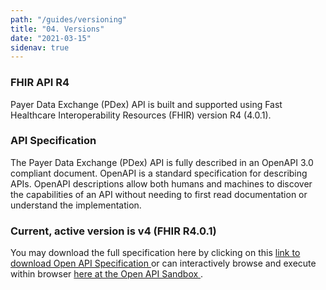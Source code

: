 ```yaml
---
path: "/guides/versioning"
title: "04. Versions"
date: "2021-03-15"
sidenav: true
---
```


<h3 id="section-heading-credentials">FHIR API R4</h3>
<p>
    Payer Data Exchange (PDex) API is built and supported using Fast Healthcare
    Interoperability Resources (FHIR) version R4 (4.0.1).
</p>

<h3 id="section-heading-spec">API Specification</h3>
<p>
    The Payer Data Exchange (PDex) API is fully described in an OpenAPI 3.0
    compliant document. OpenAPI is a standard specification for
    describing APIs. OpenAPI descriptions allow both humans and
    machines to discover the capabilities of an API without needing to
    first read documentation or understand the implementation.
</p>
<section
    class="usa-site-alert usa-site-alert--info usa-site-alert--no-icon"
    aria-label="Site alert"
>
    <div class="usa-alert">
    <div class="usa-alert__body">
        <h3 class="usa-alert__heading">
        Current, active version is v4 (FHIR R4.0.1)
        </h3>
        <p class="usa-alert__text">
        You may download the full specification here by clicking on
        this
        <a href="https://bcda-dpc-dev.softrams.cloud:9443/openapi">
            <span> link to download Open API Specification</span>
        </a>
        or can interactively browse and execute within browser 
        <a href="https://bcda-dpc-dev.softrams.cloud:9443/openapi/ui">
            <span>here at the Open API Sandbox </span>
        </a>
        .
        </p>
    </div>
    </div>
</section>
